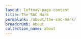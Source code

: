 ```yaml
---
layout: leftnav-page-content
title: The SAC Mark
permalink: /about/the-sac-mark/
breadcrumb: About
collection_name: about
---
```

